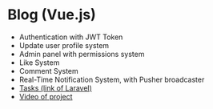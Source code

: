 <div class="blog ">
  <h1>Blog (Vue.js)</h1>
  <ul>
    <li>
      Authentication with JWT Token
    </li>
    <li>
      Update user profile system
    </li>
    <li>
      Admin panel with permissions system
    </li>
    <li>
      Like System
    </li>
    <li>
      Comment System
    </li>
    <li>
      Real-Time Notification System, with Pusher broadcaster
    </li>
    <li>
      <a href="https://github.com/Sergey98Am/Blog-Laravel/tree/develop">Tasks (link of Laravel)</a>
    </li>
    <li>
      <a href="https://drive.google.com/file/d/1BFL5sWrwGtC93UTA_i-5R2UCFqJLPjMm/view?usp=sharing">Video of project</a>
    </li>
  </ul>
</div>
